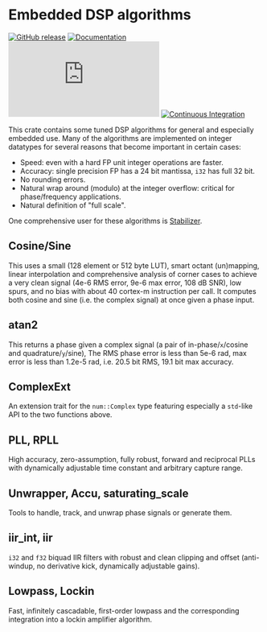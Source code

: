 # Embedded DSP algorithms

[![GitHub release](https://img.shields.io/github/v/release/quartiq/idsp?include_prereleases)](https://github.com/quartiq/idsp/releases)
[![Documentation](https://img.shields.io/badge/docs-online-success)](https://docs.rs/idsp)
[![QUARTIQ Matrix Chat](https://img.shields.io/matrix/quartiq:matrix.org)](https://matrix.to/#/#quartiq:matrix.org)
[![Continuous Integration](https://github.com/quartiq/idsp/actions/workflows/ci.yml/badge.svg)](https://github.com/quartiq/idsp/actions/workflows/ci.yml)

This crate contains some tuned DSP algorithms for general and especially embedded use.
Many of the algorithms are implemented on integer datatypes for several reasons that become important in certain cases:

* Speed: even with a hard FP unit integer operations are faster.
* Accuracy: single precision FP has a 24 bit mantissa, `i32` has full 32 bit.
* No rounding errors.
* Natural wrap around (modulo) at the integer overflow: critical for phase/frequency applications.
* Natural definition of "full scale".

One comprehensive user for these algorithms is [Stabilizer](https://github.com/quartiq/stabilizer).

## Cosine/Sine

This uses a small (128 element or 512 byte LUT), smart octant (un)mapping, linear interpolation and comprehensive analysis of corner cases to achieve a very clean signal (4e-6 RMS error, 9e-6 max error, 108 dB SNR), low spurs, and no bias with about 40 cortex-m instruction per call. It computes both cosine and sine (i.e. the complex signal) at once given a phase input.

## atan2

This returns a phase given a complex signal (a pair of in-phase/`x`/cosine and quadrature/`y`/sine), The RMS phase error is less than 5e-6 rad, max error is less than 1.2e-5 rad, i.e. 20.5 bit RMS, 19.1 bit max accuracy.

## ComplexExt

An extension trait for the `num::Complex` type featuring especially a `std`-like API to the two functions above.

## PLL, RPLL

High accuracy, zero-assumption, fully robust, forward and reciprocal PLLs with dynamically adjustable time constant and arbitrary capture range.

## Unwrapper, Accu, saturating_scale

Tools to handle, track, and unwrap phase signals or generate them.

## iir_int, iir

`i32` and `f32` biquad IIR filters with robust and clean clipping and offset (anti-windup, no derivative kick, dynamically adjustable gains).

## Lowpass, Lockin

Fast, infinitely cascadable, first-order lowpass and the corresponding integration into a lockin amplifier algorithm.
